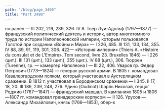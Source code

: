 ```yaml
---
path: "/blog/page_3490"
title: "Part 3490"
---
```


но ранен — III 202, 219, 239, 326. IV 8.
Тьер Луи-Адольф (1797—1877) — французский политический деятель и историк, автор многотомного труда по истории Наполеоновской империи, которым пользовался Толстой при создании «Войны и Мира» — I 226, 485. III 131, 133, 134, 355. IV 88, 89, 91, 119, 301, 306.
422— «История империи» (Thiers A. «Histoire du consulat et de L’Empire». Tom second, livre 23. Bruxelles 1846) — I 226 (цит.). III 131 (цит.), 133 (цит.), 355 (цит.). IV 88 (цит.), 306.
Тюррен (Turenne), гр. — камергер Наполеона I — III 22, 406.
Уваров гр. Федор Петрович (1773—1824) — генерал русской армии. В 1805 г. командовал Кавалергардским полком, который участвовал в Аустерлицком сражении. В 1812 г. участвовал в Бородинском сражении — I 345. II 17, 18, 20. III 189, 239, 248, 276.
Удино (Oudinot) Шарль Николай, герцог Реджио (1767—1847) — французский маршал. В кампаниях 1805 и 1806—1807 гг. командовал гренадерским корпусом — II 126.
Урусов — Александр Михайлович, князь (1766—1853), обер-к
